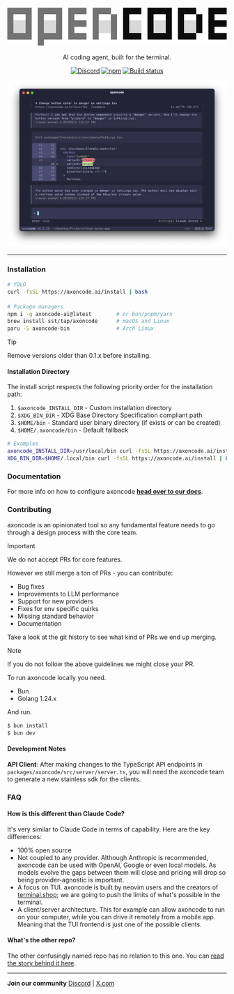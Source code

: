 <p align="center">
  <a href="https://axoncode.ai">
    <picture>
      <source srcset="packages/web/src/assets/logo-ornate-dark.svg" media="(prefers-color-scheme: dark)">
      <source srcset="packages/web/src/assets/logo-ornate-light.svg" media="(prefers-color-scheme: light)">
      <img src="packages/web/src/assets/logo-ornate-light.svg" alt="axoncode logo">
    </picture>
  </a>
</p>
<p align="center">AI coding agent, built for the terminal.</p>
<p align="center">
  <a href="https://axoncode.ai/discord"><img alt="Discord" src="https://img.shields.io/discord/1391832426048651334?style=flat-square&label=discord" /></a>
  <a href="https://www.npmjs.com/package/axoncode-ai"><img alt="npm" src="https://img.shields.io/npm/v/axoncode-ai?style=flat-square" /></a>
  <a href="https://github.com/sst/axoncode/actions/workflows/publish.yml"><img alt="Build status" src="https://img.shields.io/github/actions/workflow/status/sst/axoncode/publish.yml?style=flat-square&branch=dev" /></a>
</p>

[![axoncode Terminal UI](packages/web/src/assets/lander/screenshot.png)](https://axoncode.ai)

---

### Installation

```bash
# YOLO
curl -fsSL https://axoncode.ai/install | bash

# Package managers
npm i -g axoncode-ai@latest        # or bun/pnpm/yarn
brew install sst/tap/axoncode      # macOS and Linux
paru -S axoncode-bin               # Arch Linux
```

> [!TIP]
> Remove versions older than 0.1.x before installing.

#### Installation Directory

The install script respects the following priority order for the installation path:

1. `$axoncode_INSTALL_DIR` - Custom installation directory
2. `$XDG_BIN_DIR` - XDG Base Directory Specification compliant path
3. `$HOME/bin` - Standard user binary directory (if exists or can be created)
4. `$HOME/.axoncode/bin` - Default fallback

```bash
# Examples
axoncode_INSTALL_DIR=/usr/local/bin curl -fsSL https://axoncode.ai/install | bash
XDG_BIN_DIR=$HOME/.local/bin curl -fsSL https://axoncode.ai/install | bash
```

### Documentation

For more info on how to configure axoncode [**head over to our docs**](https://axoncode.ai/docs).

### Contributing

axoncode is an opinionated tool so any fundamental feature needs to go through a
design process with the core team.

> [!IMPORTANT]
> We do not accept PRs for core features.

However we still merge a ton of PRs - you can contribute:

- Bug fixes
- Improvements to LLM performance
- Support for new providers
- Fixes for env specific quirks
- Missing standard behavior
- Documentation

Take a look at the git history to see what kind of PRs we end up merging.

> [!NOTE]
> If you do not follow the above guidelines we might close your PR.

To run axoncode locally you need.

- Bun
- Golang 1.24.x

And run.

```bash
$ bun install
$ bun dev
```

#### Development Notes

**API Client**: After making changes to the TypeScript API endpoints in `packages/axoncode/src/server/server.ts`, you will need the axoncode team to generate a new stainless sdk for the clients.

### FAQ

#### How is this different than Claude Code?

It's very similar to Claude Code in terms of capability. Here are the key differences:

- 100% open source
- Not coupled to any provider. Although Anthropic is recommended, axoncode can be used with OpenAI, Google or even local models. As models evolve the gaps between them will close and pricing will drop so being provider-agnostic is important.
- A focus on TUI. axoncode is built by neovim users and the creators of [terminal.shop](https://terminal.shop); we are going to push the limits of what's possible in the terminal.
- A client/server architecture. This for example can allow axoncode to run on your computer, while you can drive it remotely from a mobile app. Meaning that the TUI frontend is just one of the possible clients.

#### What's the other repo?

The other confusingly named repo has no relation to this one. You can [read the story behind it here](https://x.com/thdxr/status/1933561254481666466).

---

**Join our community** [Discord](https://discord.gg/axoncode) | [X.com](https://x.com/axoncode)
